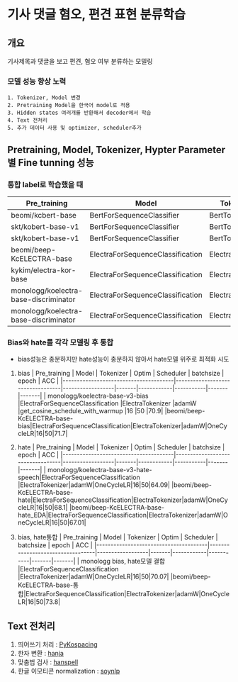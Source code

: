 # 기사 댓글 혐오, 편견 표현 분류학습

## 개요
기사제목과 댓글을 보고 편견, 혐오 여부 분류하는 모델링
### 모델 성능 향상 노력
    1. Tokenizer, Model 변경
    2. Pretraining Model을 한국어 model로 적용
    3. Hidden states 여러개를 반환해서 decoder에서 학습
    4. Text 전처리
    5. 추가 데이터 사용 및 optimizer, scheduler추가

## Pretraining, Model, Tokenizer, Hypter Parameter 별 Fine tunning 성능

### 통합 label로 학습했을 때

| Pre_training                          | Model                            | Tokenizer        | Optim | Scheduler  | batchsize | epoch | ACC   |
|---------------------------------------|----------------------------------|------------------|-------|------------|-----------|-------|-------|
| beomi/kcbert-base                     | BertForSequenceClassifier        | BertTokenizer    | adam  | get_linear_schedule_with_warmup       | 32        | 10    | 31.7  |
| skt/kobert-base-v1                    | BertForSequenceClassifier        | BertTokenizer    | adam  | get_linear_schedule_with_warmup       | 32        | 10    | 42.4  |
| skt/kobert-base-v1                    | BertForSequenceClassifier        | BertTokenizer    | adamW | get_cosine_schedule_with_warmup | 32        | 10    | 49.3  |
| beomi/beep-KcELECTRA-base                     | ElectraForSequenceClassification | ElectraTokenizer | adamW | get_cosine_schedule_with_warmup | 32        | 30    | 67.6  |
| kykim/electra-kor-base                | ElectraForSequenceClassification | ElectraTokenizer | adamW | get_cosine_schedule_with_warmup | 32        | 30    | 70.9  |
| monologg/koelectra-base-discriminator | ElectraForSequenceClassification | ElectraTokenizer | adamW | get_cosine_schedule_with_warmup | 32        | 50    | 64.09 |
| monologg/koelectra-base-discriminator | ElectraForSequenceClassification | ElectraTokenizer | adamW | get_cosine_schedule_with_warmup | 16        | 50    | 66.04 |

### Bias와 hate를 각각 모델링 후 통합
* bias성능은 충분하지만 hate성능이 충분하지 않아서 hate모델 위주로 최적화 시도

1. bias
| Pre_training                          | Model                            | Tokenizer        | Optim | Scheduler  | batchsize | epoch | ACC   |
|---------------------------------------|----------------------------------|------------------|-------|------------|-----------|-------|-------|
| monologg/koelectra-base-v3-bias       |ElectraForSequenceClassification  |ElectraTokenizer  |adamW  |get_cosine_schedule_with_warmup  |16         |50     |70.9|
|beomi/beep-KcELECTRA-base-bias|ElectraForSequenceClassification|ElectraTokenizer|adamW|OneCycleLR|16|50|71.7|




2. hate
| Pre_training                          | Model                            | Tokenizer        | Optim | Scheduler  | batchsize | epoch | ACC   |
|---------------------------------------|----------------------------------|------------------|-------|------------|-----------|-------|-------|
| monologg/koelectra-base-v3-hate-speech|ElectraForSequenceClassification  |ElectraTokenizer|adamW|OneCycleLR|16|50|64.09|
|beomi/beep-KcELECTRA-base-hate|ElectraForSequenceClassification|ElectraTokenizer|adamW|OneCycleLR|16|50|68.1|
|beomi/beep-KcELECTRA-base-hate_EDA|ElectraForSequenceClassification|ElectraTokenizer|adamW|OneCycleLR|16|50|67.01|

3. bias, hate통합
| Pre_training                          | Model                            | Tokenizer        | Optim | Scheduler  | batchsize | epoch | ACC   |
|---------------------------------------|----------------------------------|------------------|-------|------------|-----------|-------|-------|
| monologg bias, hate모델 결합          |ElectraForSequenceClassification  |ElectraTokenizer|adamW|OneCycleLR|16|50|70.07|
|beomi/beep-KcELECTRA-base-통합|ElectraForSequenceClassification|ElectraTokenizer|adamW|OneCycleLR|16|50|73.8|

## Text 전처리
   1. 띄어쓰기 처리 : [PyKospacing](https://github.com/haven-jeon/PyKoSpacing)
   2. 한자 변환 : [hanja](https://pypi.org/project/hanja/#description)
   3. 맞춤법 검사 : [hanspell](https://github.com/ssut/py-hanspell)
   4. 한글 이모티콘 normalization : [soynlp](https://github.com/lovit/soynlp)
